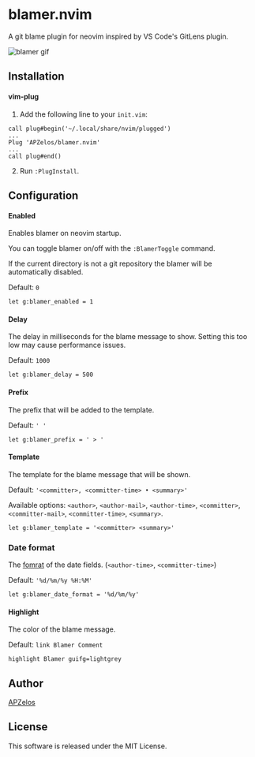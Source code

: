 # blamer.nvim

A git blame plugin for neovim inspired by VS Code's GitLens plugin.

![blamer gif](https://res.cloudinary.com/djg49e1u9/image/upload/c_crop,h_336/v1579092411/blamer_mkv07c.gif)

## Installation

#### vim-plug

1. Add the following line to your `init.vim`:

```
call plug#begin('~/.local/share/nvim/plugged')
...
Plug 'APZelos/blamer.nvim'
...
call plug#end()
```

2. Run `:PlugInstall`.

## Configuration

#### Enabled

Enables blamer on neovim startup.

You can toggle blamer on/off with the `:BlamerToggle` command.

If the current directory is not a git repository the blamer will be automatically disabled.

Default: `0`

```
let g:blamer_enabled = 1
```

#### Delay

The delay in milliseconds for the blame message to show. Setting this too low may cause performance issues.

Default: `1000`

```
let g:blamer_delay = 500
```

#### Prefix

The prefix that will be added to the template.

Default: `' '`

```
let g:blamer_prefix = ' > '
```

#### Template

The template for the blame message that will be shown.

Default: `'<committer>, <committer-time> • <summary>'`

Available options: `<author>`, `<author-mail>`, `<author-time>`, `<committer>`, `<committer-mail>`, `<committer-time>`, `<summary>`.

```
let g:blamer_template = '<committer> <summary>'
```

### Date format

The [fomrat](https://devhints.io/datetime#strftime-format) of the date fields. (`<author-time>`, `<committer-time>`)

Default: `'%d/%m/%y %H:%M'`

```
let g:blamer_date_format = '%d/%m/%y'
```

#### Highlight

The color of the blame message.

Default: `link Blamer Comment`

```
highlight Blamer guifg=lightgrey
```

## Author

[APZelos](https://github.com/APZelos)

## License

This software is released under the MIT License.
